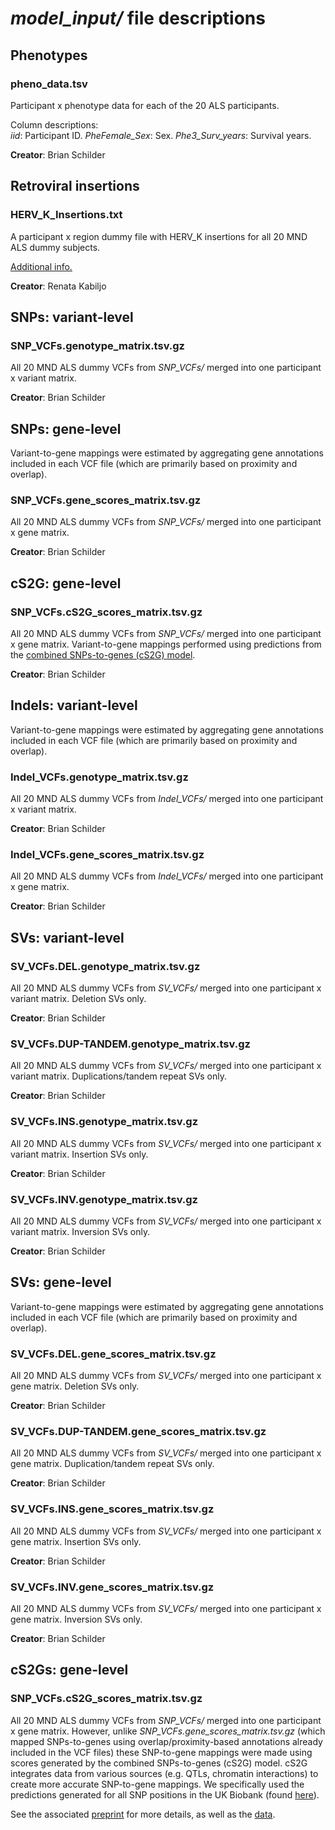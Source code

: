 # *model_input/* file descriptions 

## Phenotypes 

### pheno_data.tsv 

Participant x phenotype data for each of the 20 ALS participants.  

Column descriptions:  
*iid*: Participant ID.
*PheFemale_Sex*: Sex. 
*Phe3_Surv_years*: Survival years. 

**Creator**: Brian Schilder


## Retroviral insertions 

### HERV_K_Insertions.txt 

A participant x region dummy file with HERV_K insertions for all 20 MND ALS dummy subjects.  

[Additional info.](https://github.com/DEMON-NEUROHACK/Challenge-3-London-Team-C/blob/main/data/HERVK_Insertions/readme.md)

**Creator**: Renata Kabiljo 


## SNPs: variant-level

### SNP_VCFs.genotype_matrix.tsv.gz 

All 20 MND ALS dummy VCFs from *SNP_VCFs/* merged into one participant x variant matrix. 

**Creator**: Brian Schilder


## SNPs: gene-level 

Variant-to-gene mappings were estimated by aggregating gene annotations included in each VCF file (which are primarily based on proximity and overlap). 

### SNP_VCFs.gene_scores_matrix.tsv.gz 

All 20 MND ALS dummy VCFs from *SNP_VCFs/* merged into one participant x gene matrix. 

**Creator**: Brian Schilder 

## cS2G: gene-level 

### SNP_VCFs.cS2G_scores_matrix.tsv.gz 

All 20 MND ALS dummy VCFs from *SNP_VCFs/* merged into one participant x gene matrix.
Variant-to-gene mappings performed using predictions from the [combined SNPs-to-genes (cS2G) model](https://www.medrxiv.org/content/10.1101/2021.08.02.21261488v1).  

**Creator**: Brian Schilder 

## Indels: variant-level 

Variant-to-gene mappings were estimated by aggregating gene annotations included in each VCF file (which are primarily based on proximity and overlap). 

### Indel_VCFs.genotype_matrix.tsv.gz 

All 20 MND ALS dummy VCFs from *Indel_VCFs/* merged into one participant x variant matrix.  

**Creator**: Brian Schilder

### Indel_VCFs.gene_scores_matrix.tsv.gz 

All 20 MND ALS dummy VCFs from *Indel_VCFs/* merged into one participant x gene matrix.  

**Creator**: Brian Schilder


## SVs: variant-level

### SV_VCFs.DEL.genotype_matrix.tsv.gz 

All 20 MND ALS dummy VCFs from *SV_VCFs/* merged into one participant x variant matrix. Deletion SVs only.  

**Creator**: Brian Schilder

### SV_VCFs.DUP-TANDEM.genotype_matrix.tsv.gz

All 20 MND ALS dummy VCFs from *SV_VCFs/* merged into one participant x variant matrix. Duplications/tandem repeat SVs only.  

**Creator**: Brian Schilder

### SV_VCFs.INS.genotype_matrix.tsv.gz

All 20 MND ALS dummy VCFs from *SV_VCFs/* merged into one participant x variant matrix. Insertion SVs only.  

**Creator**: Brian Schilder

### SV_VCFs.INV.genotype_matrix.tsv.gz 

All 20 MND ALS dummy VCFs from *SV_VCFs/* merged into one participant x variant matrix. Inversion SVs only.   

**Creator**: Brian Schilder 


## SVs: gene-level  

Variant-to-gene mappings were estimated by aggregating gene annotations included in each VCF file (which are primarily based on proximity and overlap). 

### SV_VCFs.DEL.gene_scores_matrix.tsv.gz  

All 20 MND ALS dummy VCFs from *SV_VCFs/* merged into one participant x gene matrix. Deletion SVs only.   

**Creator**: Brian Schilder  

### SV_VCFs.DUP-TANDEM.gene_scores_matrix.tsv.gz 

All 20 MND ALS dummy VCFs from *SV_VCFs/* merged into one participant x gene matrix. Duplication/tandem repeat SVs only.   

**Creator**: Brian Schilder  

### SV_VCFs.INS.gene_scores_matrix.tsv.gz  

All 20 MND ALS dummy VCFs from *SV_VCFs/* merged into one participant x gene matrix. Insertion SVs only.   

**Creator**: Brian Schilder  

### SV_VCFs.INV.gene_scores_matrix.tsv.gz  

All 20 MND ALS dummy VCFs from *SV_VCFs/* merged into one participant x gene matrix. Inversion SVs only.   

**Creator**: Brian Schilder  

## cS2Gs: gene-level 

### SNP_VCFs.cS2G_scores_matrix.tsv.gz 

All 20 MND ALS dummy VCFs from *SNP_VCFs/* merged into one participant x gene matrix. 
However, unlike *SNP_VCFs.gene_scores_matrix.tsv.gz* (which mapped SNPs-to-genes using overlap/proximity-based annotations already included in the VCF files) these SNP-to-gene mappings were made using scores generated by the combined SNPs-to-genes (cS2G) model. cS2G integrates data from various sources (e.g. QTLs, chromatin interactions) to create 
more accurate SNP-to-gene mappings. We specifically used the predictions generated for all SNP positions in the UK Biobank (found [here](https://alkesgroup.broadinstitute.org/cS2G/cS2G_UKBB/)). 

See the associated [preprint](https://www.medrxiv.org/content/10.1101/2021.08.02.21261488v1) for more details, as well as the [data](https://alkesgroup.broadinstitute.org/cS2G/).


